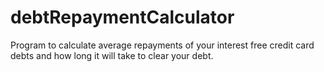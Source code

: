 # debtRepaymentCalculator
Program to calculate average repayments of your interest free credit card debts and how long it will take to clear your debt.
